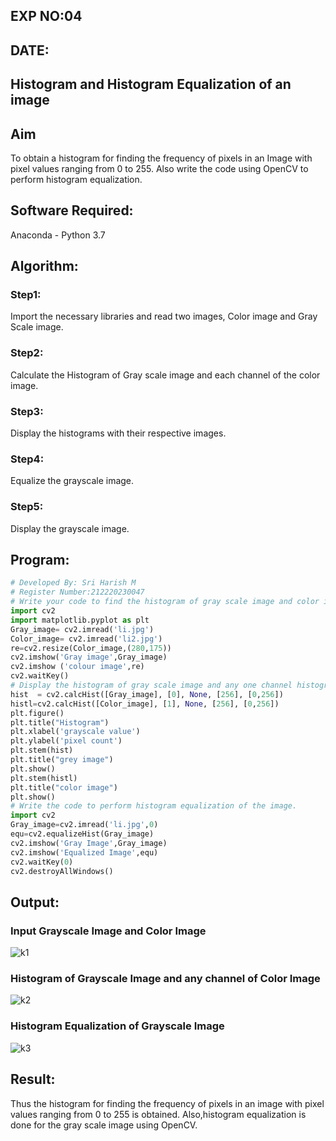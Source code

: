 ## EXP NO:04
## DATE:
## Histogram and Histogram Equalization of an image
## Aim
To obtain a histogram for finding the frequency of pixels in an Image with pixel values ranging from 0 to 255. Also write the code using OpenCV to perform histogram equalization.
## Software Required:
Anaconda - Python 3.7
## Algorithm:
### Step1:
Import the necessary libraries and read two images, Color image and Gray Scale image.
### Step2:
Calculate the Histogram of Gray scale image and each channel of the color image.
### Step3:
Display the histograms with their respective images.
### Step4:
Equalize the grayscale image.
### Step5:
Display the grayscale image.
## Program:
```python
# Developed By: Sri Harish M
# Register Number:212220230047
# Write your code to find the histogram of gray scale image and color image channels.
import cv2
import matplotlib.pyplot as plt
Gray_image= cv2.imread('li.jpg')
Color_image= cv2.imread('li2.jpg') 
re=cv2.resize(Color_image,(280,175))
cv2.imshow('Gray image',Gray_image)
cv2.imshow ('colour image',re)
cv2.waitKey()
# Display the histogram of gray scale image and any one channel histogram from color image
hist  = cv2.calcHist([Gray_image], [0], None, [256], [0,256]) 
histl=cv2.calcHist([Color_image], [1], None, [256], [0,256]) 
plt.figure()
plt.title("Histogram")
plt.xlabel('grayscale value')
plt.ylabel('pixel count')
plt.stem(hist)
plt.title("grey image")
plt.show()
plt.stem(histl)
plt.title("color image")
plt.show()
# Write the code to perform histogram equalization of the image. 
import cv2
Gray_image=cv2.imread('li.jpg',0)
equ=cv2.equalizeHist(Gray_image)
cv2.imshow('Gray Image',Gray_image)
cv2.imshow('Equalized Image',equ)
cv2.waitKey(0)
cv2.destroyAllWindows()
```
## Output:
### Input Grayscale Image and Color Image
![k1](https://user-images.githubusercontent.com/75241366/165504061-3df8ecd6-ba53-4171-8417-07f9a2a31783.jpg)
### Histogram of Grayscale Image and any channel of Color Image
![k2](https://user-images.githubusercontent.com/75241366/165504079-f408072f-2b5f-4a08-981f-7136801c6f4f.jpg)
### Histogram Equalization of Grayscale Image
![k3](https://user-images.githubusercontent.com/75241366/165504101-7d2db662-64ed-4b06-a0c6-5c4b7e6d29e3.jpg)
## Result: 
Thus the histogram for finding the frequency of pixels in an image with pixel values ranging from 0 to 255 is obtained. Also,histogram equalization is done for the gray scale image using OpenCV.
